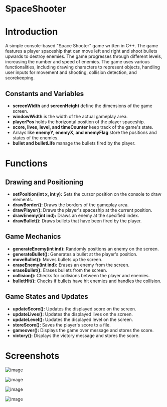 # SpaceShooter

# Introduction
A simple console-based "Space Shooter" game written in C++. The game features a player spaceship that can move left and right and shoot bullets upwards to destroy enemies. The game progresses through different levels, increasing the number and speed of enemies. The game uses various functionalities, including drawing characters to represent objects, handling user inputs for movement and shooting, collision detection, and scorekeeping.

## Constants and Variables
- **screenWidth** and **screenHeight** define the dimensions of the game screen.
- **windowWidth** is the width of the actual gameplay area.
- **playerPos** holds the horizontal position of the player spaceship.
- **score, lives, level, and timeCounter** keep track of the game's state.
- Arrays like **enemyY, enemyX, and enemyFlag** store the positions and states of the enemies.
- **bullet and bulletLife** manage the bullets fired by the player.

# Functions
## Drawing and Positioning
- **setPosition(int x, int y):** Sets the cursor position on the console to draw elements.
- **drawBorder():** Draws the borders of the gameplay area.
- **drawPlayer():** Draws the player's spaceship at the current position.
- **drawEnemy(int ind):** Draws an enemy at the specified index.
- **drawBullet():** Draws bullets that have been fired by the player.

## Game Mechanics
- **generateEnemy(int ind):** Randomly positions an enemy on the screen.
- **generateBullet():** Generates a bullet at the player's position.
- **moveBullet():** Moves bullets up the screen.
- **eraseEnemy(int ind):** Erases an enemy from the screen.
- **eraseBullet():** Erases bullets from the screen.
- **collision():** Checks for collisions between the player and enemies.
- **bulletHit():** Checks if bullets have hit enemies and handles the collision.

## Game States and Updates
- **updateScore():** Updates the displayed score on the screen.
- **updateLives():** Updates the displayed lives on the screen.
- **updateLevel():** Updates the displayed level on the screen.
- **storeScore():** Saves the player's score to a file.
- **gameover():** Displays the game over message and stores the score.
- **victory():** Displays the victory message and stores the score.

# Screenshots

![image](https://github.com/farhanj21/SpaceShooter/assets/102750756/34d6ad82-890e-47a7-9c48-3b9bf9f731a6)

![image](https://github.com/farhanj21/SpaceShooter/assets/102750756/34ed9079-51b8-4040-82c8-e1a2e9841f91)

![image](https://github.com/farhanj21/SpaceShooter/assets/102750756/910d1c4e-05f2-4dc4-a912-9c9ead5524c5)

![image](https://github.com/farhanj21/SpaceShooter/assets/102750756/d3c86ef5-c4eb-4378-bd18-73b2f775935f)


